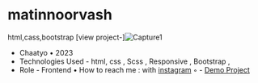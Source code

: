 # matinnoorvash
html,cass,bootstrap
[view project-]![Capture1](https://user-images.githubusercontent.com/122665936/219651749-8b0653fa-2276-485a-b822-6a8cf9ffd3fb.PNG)
- Chaatyo • 2023
- Technologies Used - html, css , Scss , Responsive , Bootstrap , 
- Role - Frontend
• How to reach me : with [instagram](https://instagram.com/matin.noorvash.web)
◦ - [Demo Project](https://matinnoorvash007.github.io/matinnoorvash/)

